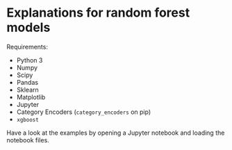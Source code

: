 # Explanations for random forest models

Requirements:

- Python 3
- Numpy
- Scipy
- Pandas
- Sklearn
- Matplotlib
- Jupyter
- Category Encoders (`category_encoders` on pip)
- `xgboost`

Have a look at the examples by opening a Jupyter notebook and loading the
notebook files.
